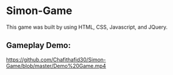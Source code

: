 # Simon-Game
This game was built by using HTML, CSS, Javascript, and JQuery.


## Gameplay Demo:
https://github.com/Chafithafid30/Simon-Game/blob/master/Demo%20Game.mp4
